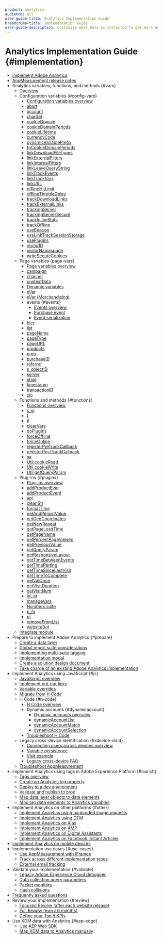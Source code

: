 ```yaml
---
product: analytics
audience: all
user-guide-title: Analytics Implementation Guide
breadcrumb-title: Implementation Guide
user-guide-description: Customize what data is collected to get more out of Adobe Analytics. 
---
```


# Analytics Implementation Guide {#implementation}

+ [Implement Adobe Analytics](home.md)
+ [AppMeasurement release notes](appmeasurement-updates.md)
+ Analytics variables, functions, and methods {#vars}
  + [Overview](vars/overview.md)
  + Configuration variables {#config-vars}
    + [Configuration variables overview](vars/config-vars/configuration-variables.md)
    + [abort](vars/config-vars/abort.md)
    + [account](vars/config-vars/account.md)
    + [charSet](vars/config-vars/charset.md)
    + [cookieDomain](vars/config-vars/cookiedomain.md)
    + [cookieDomainPeriods](vars/config-vars/cookiedomainperiods.md)
    + [cookieLifetime](vars/config-vars/cookielifetime.md)
    + [currencyCode](vars/config-vars/currencycode.md)
    + [dynamicVariablePrefix](vars/config-vars/dynamicvariableprefix.md)
    + [fpCookieDomainPeriods](vars/config-vars/fpcookiedomainperiods.md)
    + [linkDownloadFileTypes](vars/config-vars/linkdownloadfiletypes.md)
    + [linkExternalFilters](vars/config-vars/linkexternalfilters.md)
    + [linkInternalFilters](vars/config-vars/linkinternalfilters.md)
    + [linkLeaveQueryString](vars/config-vars/linkleavequerystring.md)
    + [linkTrackEvents](vars/config-vars/linktrackevents.md)
    + [linkTrackVars](vars/config-vars/linktrackvars.md)
    + [linkURL](vars/config-vars/linkurl.md)
    + [offlineHitLimit](vars/config-vars/offlinehitlimit.md)
    + [offlineThrottleDelay](vars/config-vars/offlinethrottledelay.md)
    + [trackDownloadLinks](vars/config-vars/trackdownloadlinks.md)
    + [trackExternalLinks](vars/config-vars/trackexternallinks.md)
    + [trackingServer](vars/config-vars/trackingserver.md)
    + [trackingServerSecure](vars/config-vars/trackingserversecure.md)
    + [trackInlineStats](vars/config-vars/trackinlinestats.md)
    + [trackOffline](vars/config-vars/trackoffline.md)
    + [useBeacon](vars/config-vars/usebeacon.md)
    + [useLinkTrackSessionStorage](vars/config-vars/uselinktracksessionstorage.md)
    + [usePlugins](vars/config-vars/useplugins.md)
    + [visitorID](vars/config-vars/visitorid.md)
    + [visitorNamespace](vars/config-vars/visitornamespace.md)
    + [writeSecureCookies](vars/config-vars/writesecurecookies.md)
  + Page variables {page-vars}
    + [Page variables overview](vars/page-vars/page-variables.md)
    + [campaign](vars/page-vars/campaign.md)
    + [channel](vars/page-vars/channel.md)
    + [contextData](vars/page-vars/contextdata.md)
    + [Dynamic variables](vars/page-vars/dynamic-variables.md)
    + [eVar](vars/page-vars/evar.md)
    + [eVar (Merchandising)](vars/page-vars/evar-merchandising.md)
    + events {#events}
      + [Events overview](vars/page-vars/events/events-overview.md)
      + [Purchase event](vars/page-vars/events/event-purchase.md)
      + [Event serialization](vars/page-vars/events/event-serialization.md)
    + [hier](vars/page-vars/hier.md)
    + [list](vars/page-vars/list.md)
    + [pageName](vars/page-vars/pagename.md)
    + [pageType](vars/page-vars/pagetype.md)
    + [pageURL](vars/page-vars/pageurl.md)
    + [products](vars/page-vars/products.md)
    + [prop](vars/page-vars/prop.md)
    + [purchaseID](vars/page-vars/purchaseid.md)
    + [referrer](vars/page-vars/referrer.md)
    + [s_objectID](vars/page-vars/s-objectid.md)
    + [server](vars/page-vars/server.md)
    + [state](vars/page-vars/state.md)
    + [timestamp](vars/page-vars/timestamp.md)
    + [transactionID](vars/page-vars/transactionid.md)
    + [zip](vars/page-vars/zip.md)
  + Functions and methods {#functions}
    + [Functions overview](vars/functions/overview.md)
    + [s_gi](vars/functions/s-gi.md)
    + [t](vars/functions/t-method.md)
    + [tl](vars/functions/tl-method.md)
    + [clearVars](vars/functions/clearvars.md)
    + [doPlugins](vars/functions/doplugins.md)
    + [forceOffline](vars/functions/forceoffline.md)
    + [forceOnline](vars/functions/forceonline.md)
    + [registerPreTrackCallback](vars/functions/registerpretrackcallback.md)
    + [registerPostTrackCallback](vars/functions/registerposttrackcallback.md)
    + [sa](vars/functions/sa-method.md)
    + [Util.cookieRead](vars/functions/util-cookieread.md)
    + [Util.cookieWrite](vars/functions/util-cookiewrite.md)
    + [Util.getQueryParam](vars/functions/util-getqueryparam.md)
  + Plug-ins {#plugins}
    + [Plug-ins overview](vars/plugins/impl-plugins.md)
    + [addProductEvar](vars/plugins/addproductevar.md)
    + [addProductEvent](vars/plugins/addproductevent.md)
    + [apl](vars/plugins/apl.md)
    + [cleanStr](vars/plugins/cleanstr.md)
    + [formatTime](vars/plugins/formattime.md)
    + [getAndPersistValue](vars/plugins/getandpersistvalue.md)
    + [getGeoCoordinates](vars/plugins/getgeocoordinates.md)
    + [getNewRepeat](vars/plugins/getnewrepeat.md)
    + [getPageLoadTime](vars/plugins/getpageloadtime.md)
    + [getPageName](vars/plugins/getpagename.md)
    + [getPercentPageViewed](vars/plugins/getpercentpageviewed.md)
    + [getPreviousValue](vars/plugins/getpreviousvalue.md)
    + [getQueryParam](vars/plugins/getqueryparam.md)
    + [getResponsiveLayout](vars/plugins/getresponsivelayout.md)
    + [getTimeBetweenEvents](vars/plugins/gettimebetweenevents.md)
    + [getTimeParting](vars/plugins/gettimeparting.md)
    + [getTimeSinceLastVisit](vars/plugins/gettimesincelastvisit.md)
    + [getTimeToComplete](vars/plugins/gettimetocomplete.md)
    + [getValOnce](vars/plugins/getvalonce.md)
    + [getVisitDuration](vars/plugins/getvisitduration.md)
    + [getVisitNum](vars/plugins/getvisitnum.md)
    + [inList](vars/plugins/inlist.md)
    + [manageVars](vars/plugins/managevars.md)
    + [Numbers suite](vars/plugins/numberssuite.md)
    + [p_fo](vars/plugins/p-fo.md)
    + [pt](vars/plugins/pt-plugin.md)
    + [removeFromList](vars/plugins/removefromlist.md)
    + [websiteBot](vars/plugins/websitebot.md)
  + [Integrate module](vars/integrate.md)
+ Prepare to implement Adobe Analytics {#prepare}
  + [Create a data layer](prepare/data-layer.md)
  + [Global report suite considerations](prepare/global-rs.md)
  + [Implementing multi-suite tagging](prepare/multi-suite-tagging.md)
  + [Implementation modal](prepare/implementation-modal.md)
  + [Create a solution design document](prepare/solution-design.md)
  + [Take charge of an existing Adobe Analytics implementation](prepare/existing-implementation.md)
+ Implement Analytics using JavaScript {#js}
  + [JavaScript overview](js/overview.md)
  + [Implement opt-out links](js/opt-out.md)
  + [Variable overrides](js/overrides.md)
  + [Migrate from H Code](js/migrate-from-hcode.md)
  + H Code {#h-code}
    + [H Code overview](js/h-code/overview.md)
    + Dynamic accounts {#dynamicaccount}
      + [Dynamic accounts overview](js/h-code/dynamicaccount/overview.md)
      + [dynamicAccountList](js/h-code/dynamicaccount/dynamicaccountlist.md)
      + [dynamicAccountMatch](js/h-code/dynamicaccount/dynamicaccountmatch.md)
      + [dynamicAccountSelection](js/h-code/dynamicaccount/dynamicaccountselection.md)
    + [Troubleshoot H Code](js/h-code/troubleshooting.md)
  + Legacy cross-device identification {#xdevice-visid}
    + [Connecting users across devices overview](js/xdevice-visid/xdevice-connecting.md)
    + [Variable persistence](js/xdevice-visid/variable-persistence.md)
    + [Visit example](js/xdevice-visid/visit-example.md)
    + [Legacy cross-device FAQ](js/xdevice-visid/xdevice-faq.md)
  + [Troubleshoot AppMeasurement](js/troubleshooting.md)
+ Implement Analytics using tags in Adobe Experience Platform {#launch}
  + [Tags overview](launch/overview.md)
  + [Create an Analytics tag property](launch/create-analytics-property.md)
  + [Deploy to a dev environment](launch/deploy-dev.md)
  + [Validate and publish to prod](launch/validate-publish-prod.md)
  + [Map data layer objects to data elements](launch/layer-to-elements.md)
  + [Map tag data elements to Analytics variables](launch/elements-to-variable.md)
+ Implement Analytics on other platforms {#other}
  + [Implement Analytics using hardcoded image requests](other/hardcoded.md)
  + [Implement Analytics using DTM](other/dtm-implementation-overview.md)
  + [Implement Analytics on Ajax](other/ajax.md)
  + [Implement Analytics on AMP](other/amp.md)
  + [Implement Analytics on Digital Assistants](other/digital-assistants.md)
  + [Implement Analytics on Facebook Instant Articles](other/fb-instant-articles.md)
+ [Implement Analytics on mobile devices](mobile-device-sdk.md)
+ Implementation use cases {#use-cases}
  + [Use AppMeasurement with iFrames](use-cases/iframe.md)
  + [Track across different implementation types](use-cases/cross-type-implementation.md)
  + [External email tracking](use-cases/email-external.md)
+ Validate your implementation {#validate}
  + [Legacy Adobe Experience Cloud debugger](validate/debugger.md)
  + [Data collection query parameters](validate/query-parameters.md)
  + [Packet monitors](validate/packet-monitor.md)
  + [Hash collisions](validate/hash-collisions.md)
+ [Frequently asked questions](faq.md)
+ Review your implementation {#review}
  + [Focused Review (after each website release)](review/focused-review.md)
  + [Full Review (every 6 months)](review/full-review.md)
  + [Define your Top 5 KPIs](review/define-kpis.md)
+ Use XDM data with Analytics {#aep-edge}
  + [Use AEP Web SDK](aep-edge/xdmoverview.md)
  + [Map XDM data to Analytics manually](aep-edge/xdm-manual.md)